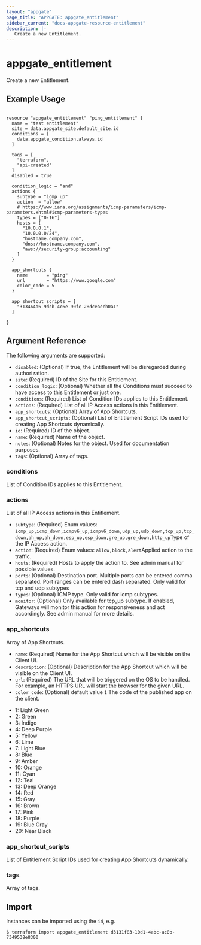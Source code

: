 ```yaml
---
layout: "appgate"
page_title: "APPGATE: appgate_entitlement"
sidebar_current: "docs-appgate-resource-entitlement"
description: |-
   Create a new Entitlement.
---
```


# appgate_entitlement

Create a new Entitlement.

## Example Usage

```hcl

resource "appgate_entitlement" "ping_entitlement" {
  name = "test entitlement"
  site = data.appgate_site.default_site.id
  conditions = [
    data.appgate_condition.always.id
  ]

  tags = [
    "terraform",
    "api-created"
  ]
  disabled = true

  condition_logic = "and"
  actions {
    subtype = "icmp_up"
    action  = "allow"
    # https://www.iana.org/assignments/icmp-parameters/icmp-parameters.xhtml#icmp-parameters-types
    types = ["0-16"]
    hosts = [
      "10.0.0.1",
      "10.0.0.0/24",
      "hostname.company.com",
      "dns://hostname.company.com",
      "aws://security-group:accounting"
    ]
  }

  app_shortcuts {
    name       = "ping"
    url        = "https://www.google.com"
    color_code = 5
  }

  app_shortcut_scripts = [
    "313464a6-9dcb-4c6e-90fc-28dceaecb0a1"
  ]

}

```

## Argument Reference

The following arguments are supported:


* `disabled`: (Optional) If true, the Entitlement will be disregarded during authorization.
* `site`: (Required) ID of the Site for this Entitlement.
* `condition_logic`: (Optional) Whether all the Conditions must succeed to have access to this Entitlement or just one.
* `conditions`: (Required) List of Condition IDs applies to this Entitlement.
* `actions`: (Required) List of all IP Access actions in this Entitlement.
* `app_shortcuts`: (Optional) Array of App Shortcuts.
* `app_shortcut_scripts`: (Optional) List of Entitlement Script IDs used for creating App Shortcuts dynamically.
* `id`: (Required) ID of the object.
* `name`: (Required) Name of the object.
* `notes`: (Optional) Notes for the object. Used for documentation purposes.
* `tags`: (Optional) Array of tags.


### conditions
List of Condition IDs applies to this Entitlement.

### actions
List of all IP Access actions in this Entitlement.

* `subtype`: (Required)  Enum values: `icmp_up,icmp_down,icmpv6_up,icmpv6_down,udp_up,udp_down,tcp_up,tcp_down,ah_up,ah_down,esp_up,esp_down,gre_up,gre_down,http_up`Type of the IP Access action.
* `action`: (Required)  Enum values: `allow,block,alert`Applied action to the traffic.
* `hosts`: (Required) Hosts to apply the action to. See admin manual for possible values.
* `ports`:  (Optional) Destination port. Multiple ports can be entered comma separated. Port ranges can be entered dash separated. Only valid for tcp and udp subtypes
* `types`:  (Optional) ICMP type. Only valid for icmp subtypes.
* `monitor`:  (Optional) Only available for tcp_up subtype. If enabled, Gateways will monitor this action for responsiveness and act accordingly. See admin manual for more details.
### app_shortcuts
Array of App Shortcuts.

* `name`: (Required) Name for the App Shortcut which will be visible on the Client UI.
* `description`:  (Optional) Description for the App Shortcut which will be visible on the Client UI.
* `url`: (Required) The URL that will be triggered on the OS to be handled. For example, an HTTPS URL will start the browser for the given URL.
* `color_code`:  (Optional)  default value `1` The code of the published app on the client.
- 1: Light Green
- 2: Green
- 3: Indigo
- 4: Deep Purple
- 5: Yellow
- 6: Lime
- 7: Light Blue
- 8: Blue
- 9: Amber
- 10: Orange
- 11: Cyan
- 12: Teal
- 13: Deep Orange
- 14: Red
- 15: Gray
- 16: Brown
- 17: Pink
- 18: Purple
- 19: Blue Gray
- 20: Near Black

### app_shortcut_scripts
List of Entitlement Script IDs used for creating App Shortcuts dynamically.

### tags
Array of tags.




## Import

Instances can be imported using the `id`, e.g.

```
$ terraform import appgate_entitlement d3131f83-10d1-4abc-ac0b-7349538e8300
```
